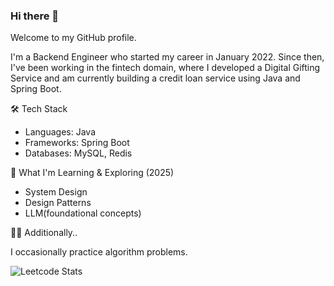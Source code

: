 ### Hi there 👋

Welcome to my GitHub profile.

I'm a Backend Engineer who started my career in January 2022. Since then, I've been working in the fintech domain, where I developed a Digital Gifting Service and am currently building a credit loan service using Java and Spring Boot.

🛠️ Tech Stack

* Languages: Java
* Frameworks: Spring Boot
* Databases: MySQL, Redis

🌱 What I'm Learning & Exploring (2025)

* System Design
* Design Patterns
* LLM(foundational concepts)

👨‍💻 Additionally..

I occasionally practice algorithm problems.

![Leetcode Stats](https://leetcard.jacoblin.cool/donghoonkang?ext=heatmap)
